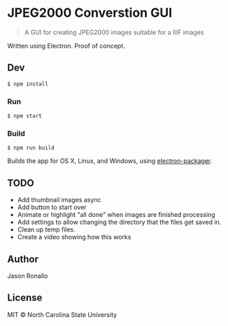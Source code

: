 # JPEG2000 Converstion GUI

> A GUI for creating JPEG2000 images suitable for a IIIF images

Written using Electron. Proof of concept.

## Dev

```shell
$ npm install
```

### Run

```shell
$ npm start
```

### Build

```shell
$ npm run build
```

Builds the app for OS X, Linux, and Windows, using [electron-packager](https://github.com/maxogden/electron-packager).

## TODO
- Add thumbnail images async
- Add button to start over
- Animate or highlight "all done" when images are finished processing
- Add settings to allow changing the directory that the files get saved in.
- Clean up temp files.
- Create a video showing how this works

## Author

Jason Ronallo

## License

MIT © North Carolina State University
